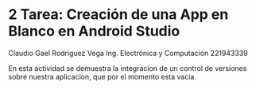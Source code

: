 # 2 Tarea: Creación de una App en Blanco en Android Studio
Claudio Gael Rodriguez Vega
Ing. Electrónica y Computación
221943339

En esta actividad se demuestra la integracion de un control de versiones sobre nuestra aplicacion, que por el momento esta vacia.
